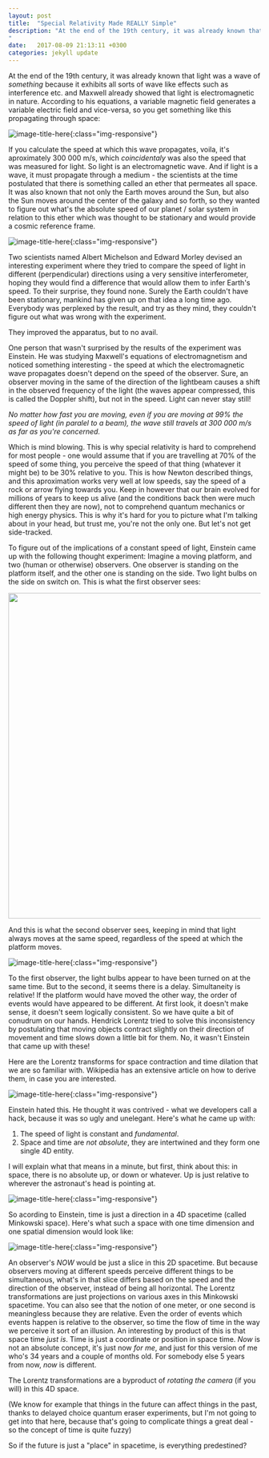 ```yaml
---
layout: post
title:  "Special Relativity Made REALLY Simple"
description: "At the end of the 19th century, it was already known that light because it exhibits all sorts of wave like effects such as interference etc. and Maxwell already showed that light is an electromagnetic wave...
"
date:   2017-08-09 21:13:11 +0300
categories: jekyll update
---
```

At the end of the 19th century, it was already known that light was a wave of *something* because it exhibits all sorts of wave like effects such as interference etc. and Maxwell already showed that light is electromagnetic in nature. According to his equations, a variable magnetic field generates a variable electric field and vice-versa, so you get something like this propagating through space:

![image-title-here](/images/light.png){:class="img-responsive"} 

If you calculate the speed at which this wave propagates, voila, it's aproximately 300 000 m/s, which *coincidentaly* was also the speed that was measured for light. So light is an electromagnetic wave. And if light is a wave, it must propagate through a medium - the scientists at the time postulated that there is something called an ether that permeates all space. It was also known that not only the Earth moves around the Sun, but also the Sun moves around the center of the galaxy and so forth, so they wanted to figure out what's the absolute speed of our planet / solar system in relation to this ether which was thought to be stationary and would provide a cosmic reference frame. 

![image-title-here](/images/ether.png){:class="img-responsive"} 

Two scientists named Albert Michelson and Edward Morley devised an interesting experiment where they tried to compare the speed of light in different (perpendicular) directions using a very sensitive interferometer, hoping they would find a difference that would allow them to infer Earth's speed. To their surprise, they found none. Surely the Earth couldn't have been stationary, mankind has given up on that idea a long time ago. Everybody was perplexed by the result, and try as they mind, they couldn't figure out what was wrong with the experiment. 

They improved the apparatus, but to no avail.

One person that wasn't surprised by the results of the experiment was Einstein. He was studying Maxwell's equations of electromagnetism and noticed something interesting - the speed at which the electromagnetic wave propagates doesn't depend on the speed of the observer. Sure, an observer moving in the same of the direction of the lightbeam causes a shift in the observed frequency of the light (the waves appear compressed, this is called the Doppler shift), but not in the speed. Light can never stay still!

*No matter how fast you are moving, even if you are moving at 99% the speed of light (in paralel to a beam), the wave still travels at 300 000 m/s as far as you're concerned.*

Which is mind blowing. This is why special relativity is hard to comprehend for most people - one would assume that if you are travelling at 70% of the speed of some thing, you perceive the speed of that thing (whatever it might be) to be 30% relative to you. This is how Newton described things, and this aproximation works very well at low speeds, say the speed of a rock or arrow flying towards you. Keep in  however that our brain evolved for millions of years to keep us alive (and the conditions back then were much different then they are now), not to comprehend quantum mechanics or high energy physics. This is why it's hard for you to picture what I'm talking about in your head, but trust me, you're not the only one. But let's not get side-tracked.

To figure out of the implications of a constant speed of light, Einstein came up with the following thought experiment: Imagine a moving platform, and two (human or otherwise) observers. One observer is standing on the platform itself, and the other one is standing on the side. Two light bulbs on the side on switch on. This is what the first observer sees: 

<img src="/images/simultaneity1.gif" width="650">

And this is what the second observer sees, keeping in mind that light always moves at the same speed, regardless of the speed at which the platform moves.

![image-title-here](/images/simultaneity2.gif){:class="img-responsive"} 

To the first observer, the light bulbs appear to have been turned on at the same time. But to the second, it seems there is a delay. Simultaneity is relative! If the platform would have moved the other way, the order of events would have appeared to be different. At first look, it doesn't make sense, it doesn't seem logically consistent. So we have quite a bit of conudrum on our hands. Hendrick Lorentz tried to solve this inconsistency by postulating that moving objects contract slightly on their direction of movement and time slows down a little bit for them. No, it wasn't Einstein that came up with these!

Here are the Lorentz transforms for space contraction and time dilation that we are so familiar with.  Wikipedia has an extensive article on how to derive them, in case you are interested. 

![image-title-here](/images/lorentz.gif){:class="img-responsive"} 

Einstein hated this. He thought it was contrived - what we developers call a hack, because it was so ugly and unelegant. Here's what he came up with:

1. The speed of light is constant and *fundamental*.
2. Space and time are *not absolute*, they are intertwined and they form one single 4D entity.

I will explain what that means in a minute, but first, think about this: in space, there is no absolute up, or down or whatever. Up is just relative to wherever the astronaut's head is pointing at.

![image-title-here](/images/up.jpg){:class="img-responsive"} 

So acording to Einstein, time is just a direction in a 4D spacetime (called Minkowski space). Here's what such a space with one time dimension and one spatial dimension would look like:

![image-title-here](/images/planes.png){:class="img-responsive"} 

An observer's *NOW* would be just a slice in this 2D spacetime. But because observers moving at different speeds perceive different things to be simultaneous, what's in that slice differs based on the speed and the direction of the observer, instead of being all horizontal. The Lorentz transformations are just projections on various axes in this Minkowski spacetime. You can also see that the notion of one meter, or one second is meaningless because they are relative. Even the order of events which events happen is relative to the observer, so time the flow of time in the way we perceive it sort of an illusion. An interesting by product of this is that space time *just is*. Time is just a coordinate or position in space time. *Now* is not an absolute concept, it's just now *for me*, and just for this version of me who's 34 years and a couple of months old. For somebody else 5 years from now, *now* is different.

The Lorentz transformations are a byproduct of *rotating the camera* (if you will) in this 4D space.

(We know for example that things in the future can affect things in the past, thanks to delayed choice quantum eraser experiments, but I'm not going to get into that here, because that's going to complicate things a great deal - so the concept of time is quite fuzzy)

So if the future is just a "place" in spacetime, is everything predestined?